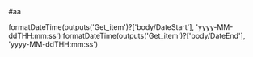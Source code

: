 #aa

formatDateTime(outputs('Get_item')?['body/DateStart'], 'yyyy-MM-ddTHH:mm:ss')
formatDateTime(outputs('Get_item')?['body/DateEnd'], 'yyyy-MM-ddTHH:mm:ss')
